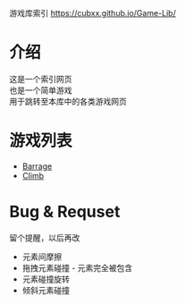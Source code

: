 游戏库索引 https://cubxx.github.io/Game-Lib/

# 介绍

这是一个索引网页  
也是一个简单游戏  
用于跳转至本库中的各类游戏网页

# 游戏列表

-   [Barrage](./Barrage)
-   [Climb](./Climb/)

# Bug & Requset

留个提醒，以后再改

-   元素间摩擦
-   拖拽元素碰撞 - 元素完全被包含
-   元素碰撞旋转
-   倾斜元素碰撞
